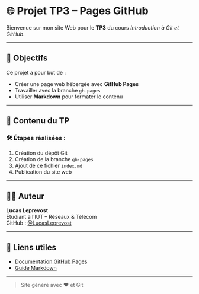 # 🌐 Projet TP3 – Pages GitHub

Bienvenue sur mon site Web pour le **TP3** du cours _Introduction à Git et GitHub_.

---

## 🧠 Objectifs

Ce projet a pour but de :

- Créer une page web hébergée avec **GitHub Pages**
- Travailler avec la branche `gh-pages`
- Utiliser **Markdown** pour formater le contenu

---

## 📂 Contenu du TP

### 🛠 Étapes réalisées :

1. Création du dépôt Git
2. Création de la branche `gh-pages`
3. Ajout de ce fichier `index.md`
4. Publication du site web

---

## 👨‍💻 Auteur

**Lucas Leprevost**  
Étudiant à l’IUT – Réseaux & Télécom  
GitHub : [@LucasLeprevost](https://github.com/LucasLeprevost)

---

## 🔗 Liens utiles

- [Documentation GitHub Pages](https://pages.github.com/)
- [Guide Markdown](https://www.markdownguide.org/basic-syntax/)

---

> Site généré avec ❤️ et Git

